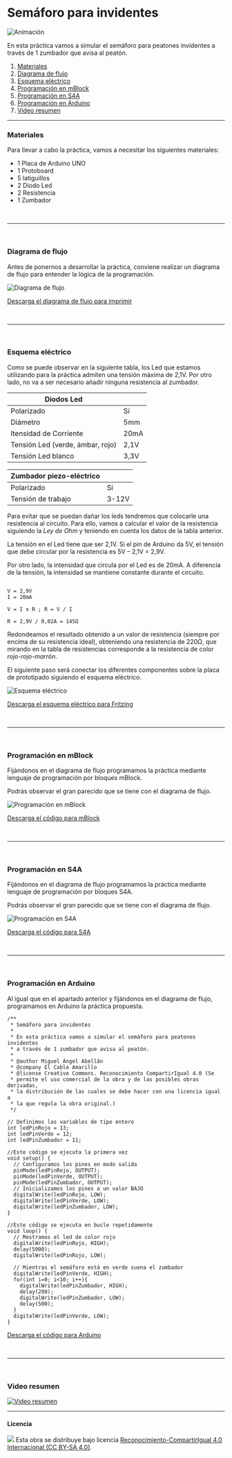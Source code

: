 # Semáforo para invidentes

![Animación](Animación.gif)

En esta práctica vamos a simular el semáforo para peatones invidentes a través de 1 zumbador que avisa al peatón.

1.	[Materiales](#materiales)
2.	[Diagrama de flujo](#diagrama-de-flujo)
3.	[Esquema eléctrico](#esquema-eléctrico)
4.	[Programación en mBlock](#programación-en-mBlock)
5.	[Programación en S4A](#programación-en-s4a)
6.	[Programación en Arduino](#programación-en-arduino)
7.  [Video resumen](#video-resumen)



***



### Materiales

Para llevar a cabo la práctica, vamos a necesitar los siguientes materiales:
- 1 Placa de Arduino UNO
- 1 Protoboard
- 5 latiguillos
- 2 Diodo Led
- 2 Resistencia
- 1 Zumbador



<br />
<hr>
<br />



### Diagrama de flujo

Antes de ponernos a desarrollar la práctica, conviene realizar un diagrama de flujo para entender la lógica de la programación.

![Diagrama de flujo](Diagrama-de-flujo.png)

[Descarga el diagrama de flujo para imprimir](Diagrama-de-flujo.html)



<br />
<hr>
<br />



### Esquema eléctrico

Como se puede observar en la siguiente tabla, los Led que estamos utilizando para la práctica admiten una tensión máxima de 2,1V. Por otro lado, no va a ser necesario añadir ninguna resistencia al zumbador.

| Diodos Led                       |        |
| -------------------------------- | ------ |
| Polarizado                       | Sí     |
| Diámetro                         | 5mm    |
| Itensidad de Corriente           | 20mA   |
| Tensión Led (verde, ámbar, rojo) | 2,1V   |
| Tensión Led blanco               | 3,3V   |

| Zumbador piezo-eléctrico         |       |
| -------------------------------- | ----- |
| Polarizado                       | Sí    |
| Tensión de trabajo               | 3-12V |

Para evitar que se puedan dañar los leds tendremos que colocarle una resistencia al circuito. Para ello, vamos a calcular el valor de la resistencia siguiendo la *Ley de Ohm* y teniendo en cuenta los datos de la tabla anterior.

La tensión en el Led tiene que ser 2,1V. Si el pin de Arduino da 5V, el tensión que debe circular por la resistencia es 5V – 2,1V = 2,9V. 

Por otro lado, la intensidad que circula por el Led es de 20mA. A diferencia de la tensión, la intensidad se mantiene constante durante el circuito.


```

V = 2,9V
I = 20mA

V = I x R ; R = V / I

R = 2,9V / 0,02A = 145Ω 

```

Redondeamos el resultado obtenido a un valor de resistencia (siempre por encima de su resistencia ideal), obteniendo una resistencia de 220Ω, que mirando en la tabla de resistencias corresponde a la resistencia de color *rojo-rojo-marrón*.

El siguiente paso será conectar los diferentes componentes sobre la placa de prototipado siguiendo el esquema eléctrico.

![Esquema eléctrico](Esquema-eléctrico.png)

[Descarga el esquema eléctrico para Fritzing](Esquema-eléctrico.fzz)



<br />
<hr>
<br />



### Programación en mBlock

Fijándonos en el diagrama de flujo programamos la práctica mediante lenguaje de programación por bloques mBlock. 

Podrás observar el gran parecido que se tiene con el diagrama de flujo.

![Programación en mBlock](Programación-mBlock.png)

[Descarga el código para mBlock](mBlock.sb2)



<br />
<hr>
<br />



### Programación en S4A

Fijándonos en el diagrama de flujo programamos la práctica mediante lenguaje de programación por bloques S4A. 

Podrás observar el gran parecido que se tiene con el diagrama de flujo.

![Programación en S4A](Programación-S4A.png)

[Descarga el código para S4A](S4A.sb)



<br />
<hr>
<br />



### Programación en Arduino

Al igual que en el apartado anterior y fijándonos en el diagrama de flujo, programamos en Arduino la práctica propuesta.

```
/**
 * Semáforo para invidentes
 *
 * En esta práctica vamos a simular el semáforo para peatones invidentes 
 * a través de 1 zumbador que avisa al peatón.
 *
 * @author Miguel Ángel Abellán
 * @company El Cable Amarillo
 * @license Creative Commons. Reconocimiento CompartirIgual 4.0 (Se
 * permite el uso comercial de la obra y de las posibles obras derivadas,
 * la distribución de las cuales se debe hacer con una licencia igual a
 * la que regula la obra original.)
 */

// Definimos las variables de tipo entero
int ledPinRojo = 13;
int ledPinVerde = 12;
int ledPinZumbador = 11;

//Este código se ejecuta la primera vez
void setup() {
  // Configuramos los pines en modo salida
  pinMode(ledPinRojo, OUTPUT);
  pinMode(ledPinVerde, OUTPUT);
  pinMode(ledPinZumbador, OUTPUT);
  // Inicializamos los pines a un valor BAJO
  digitalWrite(ledPinRojo, LOW);
  digitalWrite(ledPinVerde, LOW);
  digitalWrite(ledPinZumbador, LOW);
}

//Este código se ejecuta en bucle repetidamente
void loop() {
  // Mostramos el led de color rojo
  digitalWrite(ledPinRojo, HIGH);
  delay(5000);
  digitalWrite(ledPinRojo, LOW);
  
  // Mientras el semáforo está en verde suena el zumbador
  digitalWrite(ledPinVerde, HIGH);
  for(int i=0; i<10; i++){
    digitalWrite(ledPinZumbador, HIGH);
    delay(200);
    digitalWrite(ledPinZumbador, LOW);
    delay(500);
  }
  digitalWrite(ledPinVerde, LOW);
}
```

[Descarga el código para Arduino](Arduino/Arduino.ino)



<br />
<hr>
<br />



### Video resumen

[![Video resumen](https://i.ytimg.com/vi_webp/wJ3vcopm6rQ/maxresdefault.webp)](https://youtu.be/wJ3vcopm6rQ)



***



#### Licencia

<img src="http://i.creativecommons.org/l/by-sa/4.0/88x31.png" /> Esta obra se distribuye bajo licencia [Reconocimiento-CompartirIgual 4.0 Internacional (CC BY-SA 4.0)](https://creativecommons.org/licenses/by-sa/4.0/deed.es_ES).
